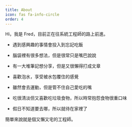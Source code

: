 ```yaml
---
title: About
icon: fas fa-info-circle
order: 4
---
```


Hi，我是 Fred，目前正在往系統工程師的路上前進。  

- 遇到感興趣的事情會投入到忘記吃飯  

- 腦袋裡有很多想法，但是很常只是嘴巴說說  

- 有一大堆筆記想分享，但是又很懶得打成文章

- 喜歡泡水，享受被水包覆住的感覺  

- 雖然會去運動，但是管不住自己愛吃的嘴

- 吃很清淡但又喜歡吃垃圾食物，所以時常抱怨食物很重口味

- 假日不知道要去哪，所以就待在家裡了

簡單來說就是個又懶又宅的工程師。  
